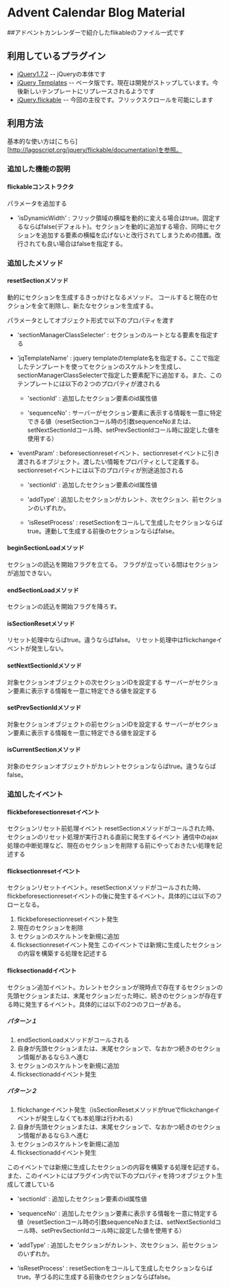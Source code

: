 Advent Calendar Blog Material
=============

##アドベントカンレンダーで紹介したflikableのファイル一式です

利用しているプラグイン
-------

* [jQuery1.7.2](http://jquery.com/) -- jQueryの本体です
* [jQuery Templates](http://api.jquery.com/category/plugins/templates/) -- ベータ版です。現在は開発がストップしています。今後新しいテンプレートにリプレースされるようです
* [jQuery.flickable](http://lagoscript.org/jquery/flickable) -- 今回の主役です。フリックスクロールを可能にします

利用方法
------------

基本的な使い方は[こちら][http://lagoscript.org/jquery/flickable/documentation]を参照。


### 追加した機能の説明
#### flickableコンストラクタ
パラメータを追加する

+   'isDynamicWidth' :
    フリック領域の横幅を動的に変える場合はtrue。固定するならばfalse(デフォルト)。セクションを動的に追加する場合、同時にセクションを追加する要素の横幅を広げないと改行されてしまうための措置。改行されても良い場合はfalseを指定する。

### 追加したメソッド

#### resetSectionメソッド
動的にセクションを生成するきっかけとなるメソッド。
コールすると現在のセクションを全て削除し、新たなセクションを生成する。

パラメータとしてオブジェクト形式で以下のプロパティを渡す

+   'sectionManagerClassSelecter' :
    セクションのルートとなる要素を指定する

+   'jqTemplateName' :
    jquery templateのtemplate名を指定する。ここで指定したテンプレートを使ってセクションのスケルトンを生成し、sectionManagerClassSelecterで指定した要素配下に追加する。また、このテンプレートには以下の２つのプロパティが渡される
    +   'sectionId' :
        追加したセクション要素のid属性値

    +   'sequenceNo' :
        サーバーがセクション要素に表示する情報を一意に特定できる値（resetSectionコール時の引数sequenceNoまたは、setNextSectionIdコール時、setPrevSectionIdコール時に設定した値を使用する）


+   'eventParam' :
    beforesectionresetイベント、sectionresetイベントに引き渡されるオブジェクト。渡したい情報をプロパティとして定義する。
    sectionresetイベントには以下のプロパティが別途追加される
    +   'sectionId' :
        追加したセクション要素のid属性値

    +   'addType' :
        追加したセクションがカレント、次セクション、前セクションのいずれか。

    +   'isResetProcess' :
        resetSectionをコールして生成したセクションならばtrue。連動して生成する前後のセクションならばfalse。


#### beginSectionLoadメソッド
セクションの読込を開始フラグを立てる。
フラグが立っている間はセクションが追加できない。

#### endSectionLoadメソッド
セクションの読込を開始フラグを降ろす。

#### isSectionResetメソッド
リセット処理中ならばtrue。違うならばfalse。
リセット処理中はflickchangeイベントが発生しない。

#### setNextSectionIdメソッド
対象セクションオブジェクトの次セクションIDを設定する
サーバーがセクション要素に表示する情報を一意に特定できる値を設定する

#### setPrevSectionIdメソッド
対象セクションオブジェクトの前セクションIDを設定する
サーバーがセクション要素に表示する情報を一意に特定できる値を設定する

#### isCurrentSectionメソッド
対象のセクションオブジェクトがカレントセクションならばtrue。違うならばfalse。



### 追加したイベント

#### flickbeforesectionresetイベント
セクションリセット前処理イベント
resetSectionメソッドがコールされた時、セクションのリセット処理が実行される直前に発生するイベント
通信中のajax処理の中断処理など、現在のセクションを削除する前にやっておきたい処理を記述する

#### flicksectionresetイベント
セクションリセットイベント。resetSectionメソッドがコールされた時、flickbeforesectionresetイベントの後に発生するイベント。具体的には以下のフローとなる。
1. flickbeforesectionresetイベント発生
2. 現在のセクションを削除
3. セクションのスケルトンを新規に追加
4. flicksectionresetイベント発生
このイベントでは新規に生成したセクションの内容を構築する処理を記述する

#### flicksectionaddイベント
セクション追加イベント。カレントセクションが現時点で存在するセクションの先頭セクションまたは、末尾セクションだった時に、続きのセクションが存在する時に発生するイベント。具体的には以下の2つのフローがある。
##### パターン１
1. endSectionLoadメソッドがコールされる
2. 自身が先頭セクションまたは、末尾セクションで、なおかつ続きのセクション情報があるなら3.へ進む
3. セクションのスケルトンを新規に追加
4. flicksectionaddイベント発生

##### パターン２
1. flickchangeイベント発生（isSectionResetメソッドがtrueでflickchangeイベントが発生しなくても本処理は行われる）
2. 自身が先頭セクションまたは、末尾セクションで、なおかつ続きのセクション情報があるなら3.へ進む
3. セクションのスケルトンを新規に追加
4. flicksectionaddイベント発生

このイベントでは新規に生成したセクションの内容を構築する処理を記述する。また、このイベントにはプラグイン内で以下のプロパティを持つオブジェクト生成して渡している

+   'sectionId' :
    追加したセクション要素のid属性値

+   'sequenceNo' :
    追加したセクション要素に表示する情報を一意に特定する値（resetSectionコール時の引数sequenceNoまたは、setNextSectionIdコール時、setPrevSectionIdコール時に設定した値を使用する）

+   'addType' :
    追加したセクションがカレント、次セクション、前セクションのいずれか。

+   'isResetProcess' :
    resetSectionをコールして生成したセクションならばtrue。芋づる的に生成する前後のセクションならばfalse。
